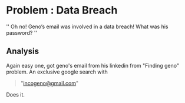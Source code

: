 # Problem : Data Breach

'' Oh no! Geno’s email was involved in a data breach! What was his password? ''

## Analysis

Again easy one, got geno's email from his linkedin from "Finding geno" problem. An exclusive google search with 
> "incogeno@gmail.com"

Does it.